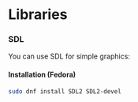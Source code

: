 # Libraries

### SDL
You can use SDL for simple graphics:
#### Installation (Fedora)
```bash
sudo dnf install SDL2 SDL2-devel
```